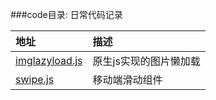 ###code目录: 日常代码记录


| 地址   | 描述   |
|:----|  :----   |  
|[imglazyload.js](https://github.com/julyL/Code/blob/master/code/imglazyload/) |  原生js实现的图片懒加载   |    
|[swipe.js](https://github.com/julyL/Code/blob/master/code/swipe/) |  移动端滑动组件   |    
